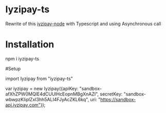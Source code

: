 # Iyzipay-ts

Rewrite of this [iyzipay-node](https://github.com/iyzico/iyzipay-node) with Typescript and using Asynchronous call

# Installation

npm i iyzipay-ts

#Setup

import Iyzipay from "iyzipay-ts"

var iyzipay = new Iyzipay({apiKey: "sandbox-afXhZPW0MQlE4dCUUlHcEopnMBgXnAZI",
    secretKey: "sandbox-wbwpzKIiplZxI3hh5ALI4FJyAcZKL6kq",
    uri: "https://sandbox-api.iyzipay.com"});

